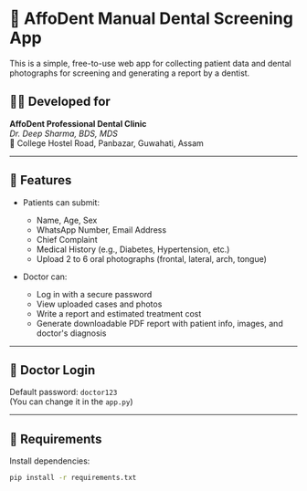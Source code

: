 # 🦷 AffoDent Manual Dental Screening App

This is a simple, free-to-use web app for collecting patient data and dental photographs for screening and generating a report by a dentist.

## 👨‍⚕️ Developed for
**AffoDent Professional Dental Clinic**  
*Dr. Deep Sharma, BDS, MDS*  
📍 College Hostel Road, Panbazar, Guwahati, Assam  

---

## 🚀 Features

- Patients can submit:
  - Name, Age, Sex
  - WhatsApp Number, Email Address
  - Chief Complaint
  - Medical History (e.g., Diabetes, Hypertension, etc.)
  - Upload 2 to 6 oral photographs (frontal, lateral, arch, tongue)

- Doctor can:
  - Log in with a secure password
  - View uploaded cases and photos
  - Write a report and estimated treatment cost
  - Generate downloadable PDF report with patient info, images, and doctor's diagnosis

---

## 🔐 Doctor Login
Default password: `doctor123`  
(You can change it in the `app.py`)

---

## 💾 Requirements

Install dependencies:

```bash
pip install -r requirements.txt
